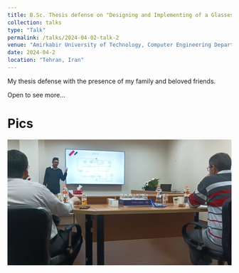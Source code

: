 ```yaml
---
title: B.Sc. Thesis defense on "Designing and Implementing of a Glasses Shop using 3D Augmented Reality"
collection: talks
type: "Talk"
permalink: /talks/2024-04-02-talk-2
venue: "Amirkabir University of Technology, Computer Engineering Department"
date: 2024-04-2
location: "Tehran, Iran"
---
```

My thesis defense with the presence of my family and beloved friends. 

Open to see more...

Pics
===
<img src='/images/bscdefense.png'>
